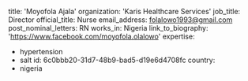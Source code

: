 title: 'Moyofola Ajala'
organization: 'Karis Healthcare Services'
job_title: Director
official_title: Nurse
email_address: folalowo1993@gmail.com
post_nominal_letters: RN
works_in: Nigeria
link_to_biography: 'https://www.facebook.com/moyofola.olalowo'
expertise:
  - hypertension
  - salt
id: 6c0bbb20-31d7-48b9-bad5-d19e6d4708fc
country:
  - nigeria
